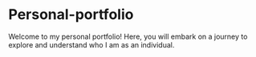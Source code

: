 # Personal-portfolio
Welcome to my personal portfolio! Here, you will embark on a journey to explore and understand who I am as an individual. 
